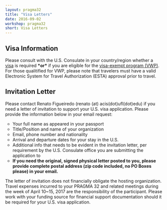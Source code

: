 ```yaml
---
layout: pragma32
title: "Visa Letters"
date: 2016-09-02
workshop: pragma32
short: Visa Letters
---
```


## Visa Information

<p>
Please consult with the U.S. Consulate in your country/region whether a <a href="https://travel.state.gov/content/visas/en.html" target="_blank">visa</a> is required <strong>*or*</strong> if you are eligible for the <a href="https://travel.state.gov/content/visas/en/visit/visa-waiver-program.html" target="_blank">visa-exempt program (VWP)</a>. For those qualitified for VWP, please note that travelers must have a valid Electronic System for Travel Authorization (ESTA) approval prior to travel. 
</p>

## Invitation Letter

<p>
Please contact Renato Figueiredo (renato (at) acis(dot)ufl(dot)edu) if you need a letter of invitation to support your U.S. visa application. Please provide the information below in your email request: <br />
<ul type="circle">
<li>Your full name as appeared in your passport </li>
<li>Title/Position and name of your organization</li>
<li>Email, phone number and nationality</li>
<li>Arrival and departure dates for your stay in the U.S.</li>
<li>Additional info that needs to be evident in the invitation letter, per requirement by the U.S. Consulate office you are submitting the application to</li>
<li><strong>If you need the original, signed physical letter posted to you, please provide complete postal address (zip code included, no PO Boxes please) in your email.</strong></li>
</ul>
</p>

<p>
The letter of invitation does not financially obligate the hosting organization. Travel expenses incurred to your PRAGMA 32 and related meetings during the week of April 10~15, 2017 are the responsibility of the participant. Please work with your funding source for financial support documentation should it be required for your U.S. visa application. 
</p>
